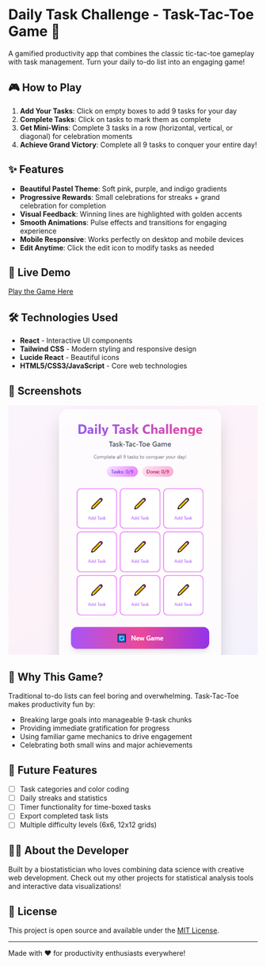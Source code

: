 # Daily Task Challenge - Task-Tac-Toe Game 🎯

A gamified productivity app that combines the classic tic-tac-toe gameplay with task management. Turn your daily to-do list into an engaging game!

## 🎮 How to Play

1. **Add Your Tasks**: Click on empty boxes to add 9 tasks for your day
2. **Complete Tasks**: Click on tasks to mark them as complete
3. **Get Mini-Wins**: Complete 3 tasks in a row (horizontal, vertical, or diagonal) for celebration moments
4. **Achieve Grand Victory**: Complete all 9 tasks to conquer your entire day!

## ✨ Features

- **Beautiful Pastel Theme**: Soft pink, purple, and indigo gradients
- **Progressive Rewards**: Small celebrations for streaks + grand celebration for completion  
- **Visual Feedback**: Winning lines are highlighted with golden accents
- **Smooth Animations**: Pulse effects and transitions for engaging experience
- **Mobile Responsive**: Works perfectly on desktop and mobile devices
- **Edit Anytime**: Click the edit icon to modify tasks as needed

## 🚀 Live Demo

[Play the Game Here](https://dr-a-soni.github.io/task-tac-toe-game)

## 🛠️ Technologies Used

- **React** - Interactive UI components
- **Tailwind CSS** - Modern styling and responsive design
- **Lucide React** - Beautiful icons
- **HTML5/CSS3/JavaScript** - Core web technologies

## 📱 Screenshots

![Model Output Screenshot](daily_task_challenge.PNG)

## 🎯 Why This Game?

Traditional to-do lists can feel boring and overwhelming. Task-Tac-Toe makes productivity fun by:
- Breaking large goals into manageable 9-task chunks
- Providing immediate gratification for progress
- Using familiar game mechanics to drive engagement
- Celebrating both small wins and major achievements

## 🔮 Future Features

- [ ] Task categories and color coding
- [ ] Daily streaks and statistics
- [ ] Timer functionality for time-boxed tasks
- [ ] Export completed task lists
- [ ] Multiple difficulty levels (6x6, 12x12 grids)

## 👨‍💻 About the Developer

Built by a biostatistician who loves combining data science with creative web development. Check out my other projects for statistical analysis tools and interactive data visualizations!

## 📄 License

This project is open source and available under the [MIT License](LICENSE).

---

Made with ❤️ for productivity enthusiasts everywhere!
